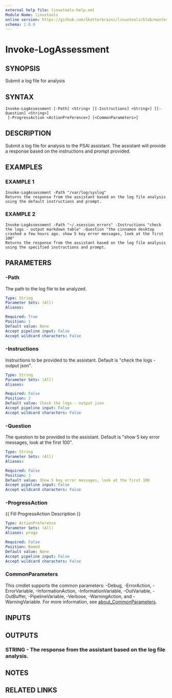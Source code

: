 ```yaml
---
external help file: linuxtools-help.xml
Module Name: linuxtools
online version: https://github.com/Skatterbrainz/linuxtools/blob/master/docs/Get-UbuntuAdjustments.md
schema: 2.0.0
---
```


# Invoke-LogAssessment

## SYNOPSIS
Submit a log file for analysis

## SYNTAX

```
Invoke-LogAssessment [-Path] <String> [[-Instructions] <String>] [[-Question] <String>]
 [-ProgressAction <ActionPreference>] [<CommonParameters>]
```

## DESCRIPTION
Submit a log file for analysis to the PSAI assistant.
The assistant will provide a response based on the instructions and prompt provided.

## EXAMPLES

### EXAMPLE 1
```
Invoke-LogAssessment -Path "/var/log/syslog"
Returns the response from the assistant based on the log file analysis using the default instructions and prompt.
```

### EXAMPLE 2
```
Invoke-LogAssessment -Path "~/.xsession_errors" -Instructions "check the logs - output markdown table" -Question "the cinnamon desktop crashed a few hours ago. show 5 key error messages, look at the first 100"
Returns the response from the assistant based on the log file analysis using the specified instructions and prompt.
```

## PARAMETERS

### -Path
The path to the log file to be analyzed.

```yaml
Type: String
Parameter Sets: (All)
Aliases:

Required: True
Position: 1
Default value: None
Accept pipeline input: False
Accept wildcard characters: False
```

### -Instructions
Instructions to be provided to the assistant.
Default is "check the logs - output json".

```yaml
Type: String
Parameter Sets: (All)
Aliases:

Required: False
Position: 2
Default value: Check the logs - output json
Accept pipeline input: False
Accept wildcard characters: False
```

### -Question
The question to be provided to the assistant.
Default is "show 5 key error messages, look at the first 100".

```yaml
Type: String
Parameter Sets: (All)
Aliases:

Required: False
Position: 3
Default value: Show 5 key error messages, look at the first 100
Accept pipeline input: False
Accept wildcard characters: False
```

### -ProgressAction
{{ Fill ProgressAction Description }}

```yaml
Type: ActionPreference
Parameter Sets: (All)
Aliases: proga

Required: False
Position: Named
Default value: None
Accept pipeline input: False
Accept wildcard characters: False
```

### CommonParameters
This cmdlet supports the common parameters: -Debug, -ErrorAction, -ErrorVariable, -InformationAction, -InformationVariable, -OutVariable, -OutBuffer, -PipelineVariable, -Verbose, -WarningAction, and -WarningVariable. For more information, see [about_CommonParameters](http://go.microsoft.com/fwlink/?LinkID=113216).

## INPUTS

## OUTPUTS

### STRING - The response from the assistant based on the log file analysis.
## NOTES

## RELATED LINKS
